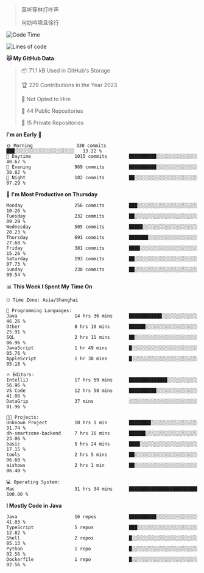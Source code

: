> 莫听穿林打叶声
> 
> 何妨吟啸且徐行

<!-- ![Github Stats](https://github-readme-stats.vercel.app/api?username=catch6&count_private=true&show_icons=true&theme=gruvbox) -->

<!-- ![Top Langs](https://github-readme-stats.vercel.app/api/top-langs/?username=catch6&layout=compact) -->

<!--START_SECTION:waka-->
![Code Time](http://img.shields.io/badge/Code%20Time-583%20hrs%2044%20mins-blue)

![Lines of code](https://img.shields.io/badge/From%20Hello%20World%20I%27ve%20Written-9.3%20million%20lines%20of%20code-blue)

**🐱 My GitHub Data** 

> 📦 71.1 kB Used in GitHub's Storage 
 > 
> 🏆 229 Contributions in the Year 2023
 > 
> 🚫 Not Opted to Hire
 > 
> 📜 44 Public Repositories 
 > 
> 🔑 15 Private Repositories 
 > 
**I'm an Early 🐤** 

```text
🌞 Morning                330 commits         ███░░░░░░░░░░░░░░░░░░░░░░   13.22 % 
🌆 Daytime                1015 commits        ██████████░░░░░░░░░░░░░░░   40.67 % 
🌃 Evening                969 commits         ██████████░░░░░░░░░░░░░░░   38.82 % 
🌙 Night                  182 commits         ██░░░░░░░░░░░░░░░░░░░░░░░   07.29 % 
```
📅 **I'm Most Productive on Thursday** 

```text
Monday                   256 commits         ███░░░░░░░░░░░░░░░░░░░░░░   10.26 % 
Tuesday                  232 commits         ██░░░░░░░░░░░░░░░░░░░░░░░   09.29 % 
Wednesday                505 commits         █████░░░░░░░░░░░░░░░░░░░░   20.23 % 
Thursday                 691 commits         ███████░░░░░░░░░░░░░░░░░░   27.68 % 
Friday                   381 commits         ████░░░░░░░░░░░░░░░░░░░░░   15.26 % 
Saturday                 193 commits         ██░░░░░░░░░░░░░░░░░░░░░░░   07.73 % 
Sunday                   238 commits         ██░░░░░░░░░░░░░░░░░░░░░░░   09.54 % 
```


📊 **This Week I Spent My Time On** 

```text
🕑︎ Time Zone: Asia/Shanghai

💬 Programming Languages: 
Java                     14 hrs 36 mins      ████████████░░░░░░░░░░░░░   46.26 % 
Other                    8 hrs 10 mins       ██████░░░░░░░░░░░░░░░░░░░   25.91 % 
SQL                      2 hrs 11 mins       ██░░░░░░░░░░░░░░░░░░░░░░░   06.96 % 
JavaScript               1 hr 49 mins        █░░░░░░░░░░░░░░░░░░░░░░░░   05.76 % 
AppleScript              1 hr 38 mins        █░░░░░░░░░░░░░░░░░░░░░░░░   05.18 % 

🔥 Editors: 
IntelliJ                 17 hrs 59 mins      ██████████████░░░░░░░░░░░   56.96 % 
VS Code                  12 hrs 58 mins      ██████████░░░░░░░░░░░░░░░   41.08 % 
DataGrip                 37 mins             ░░░░░░░░░░░░░░░░░░░░░░░░░   01.96 % 

🐱‍💻 Projects: 
Unknown Project          10 hrs 1 min        ████████░░░░░░░░░░░░░░░░░   31.74 % 
dh-smartzone-backend     7 hrs 16 mins       ██████░░░░░░░░░░░░░░░░░░░   23.06 % 
basic                    5 hrs 24 mins       ████░░░░░░░░░░░░░░░░░░░░░   17.15 % 
tools                    2 hrs 5 mins        ██░░░░░░░░░░░░░░░░░░░░░░░   06.60 % 
aishows                  2 hrs 1 min         ██░░░░░░░░░░░░░░░░░░░░░░░   06.40 % 

💻 Operating System: 
Mac                      31 hrs 34 mins      █████████████████████████   100.00 % 
```

**I Mostly Code in Java** 

```text
Java                     16 repos            ██████████░░░░░░░░░░░░░░░   41.03 % 
TypeScript               5 repos             ███░░░░░░░░░░░░░░░░░░░░░░   12.82 % 
Shell                    2 repos             █░░░░░░░░░░░░░░░░░░░░░░░░   05.13 % 
Python                   1 repo              █░░░░░░░░░░░░░░░░░░░░░░░░   02.56 % 
Dockerfile               1 repo              █░░░░░░░░░░░░░░░░░░░░░░░░   02.56 % 
```




<!--END_SECTION:waka-->

